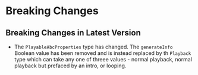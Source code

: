 # Breaking Changes

## Breaking Changes in Latest Version

  * The `PlayableAbcProperties` type has changed. The `generateInfo` Boolean value has been removed and is instead replaced by th `Playback` type which can take any one of threee values - normal playback, normal playback but prefaced by an intro, or looping.
